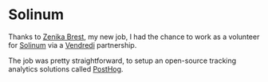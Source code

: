 # Solinum

Thanks to [Zenika Brest](https://zenika.com/en-US/agency/brest), my new job, I had the chance to work as a volunteer for [Solinum](https://www.solinum.org/) via a [Vendredi](https://en.vendredi.cc/) partnership.

The job was pretty straightforward, to setup an open-source tracking analytics solutions called [PostHog](https://posthog.com/).

